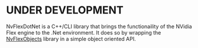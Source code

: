 <h1>UNDER DEVELOPMENT</h1>

NvFlexDotNet is a C++/CLI library that brings the functionaility of the NVidia Flex engine to the .Net environment.
It does so by wrapping the [NvFlexObjects](https://github.com/HeinzBenjamin/NvFlexObjects) library in a simple object oriented API.
